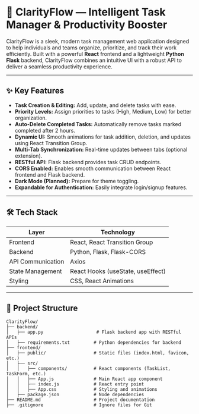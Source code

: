 # 🚀 ClarityFlow — Intelligent Task Manager & Productivity Booster

ClarityFlow is a sleek, modern task management web application designed to help individuals and teams organize, prioritize, and track their work efficiently. Built with a powerful **React** frontend and a lightweight **Python Flask** backend, ClarityFlow combines an intuitive UI with a robust API to deliver a seamless productivity experience.

---

## ✨ Key Features

- **Task Creation & Editing:** Add, update, and delete tasks with ease.
- **Priority Levels:** Assign priorities to tasks (High, Medium, Low) for better organization.
- **Auto-Delete Completed Tasks:** Automatically remove tasks marked completed after 2 hours.
- **Dynamic UI:** Smooth animations for task addition, deletion, and updates using React Transition Group.
- **Multi-Tab Synchronization:** Real-time updates between tabs (optional extension).
- **RESTful API:** Flask backend provides task CRUD endpoints.
- **CORS Enabled:** Enables smooth communication between React frontend and Flask backend.
- **Dark Mode (Planned):** Prepare for theme toggling.
- **Expandable for Authentication:** Easily integrate login/signup features.

---

## 🛠️ Tech Stack

| Layer           | Technology                     |
|-----------------|--------------------------------|
| Frontend        | React, React Transition Group |
| Backend         | Python, Flask, Flask-CORS     |
| API Communication | Axios                        |
| State Management | React Hooks (useState, useEffect) |
| Styling         | CSS, React Animations         |

---

## 📁 Project Structure

```plaintext
ClarityFlow/
├── backend/
│   ├── app.py                    # Flask backend app with RESTful APIs
│   ├── requirements.txt         # Python dependencies for backend
├── frontend/
│   ├── public/                  # Static files (index.html, favicon, etc.)
│   ├── src/
│   │   ├── components/          # React components (TaskList, TaskForm, etc.)
│   │   ├── App.js               # Main React app component
│   │   ├── index.js             # React entry point
│   │   ├── App.css              # Styling and animations
│   ├── package.json             # Node dependencies
├── README.md                    # Project documentation
├── .gitignore                   # Ignore files for Git
